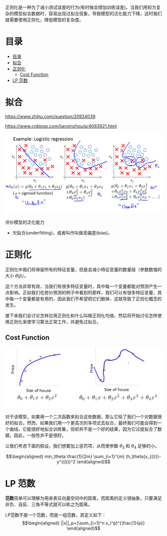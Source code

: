 正则化是一种为了减小测试误差的行为(有时候会增加训练误差)。当我们用较为复杂的模型拟合数据时，容易出现过拟合现象，导致模型的泛化能力下降，这时我们就需要使用正则化，降低模型的复杂度。

# 目录
- [目录](#目录)
- [拟合](#拟合)
- [正则化](#正则化)
  - [Cost Function](#cost-function)
- [LP 范数](#lp-范数)



# 拟合
https://www.zhihu.com/question/20924039

https://www.cnblogs.com/jianxinzhou/p/4083921.html

![fitting](img/regularization-fitting.png)

评价模型的泛化能力
- 欠拟合(underfitting)，或者叫作叫做高偏差(bias)。

# 正则化
正则化中我们将保留所有的特征变量，但是会减小特征变量的数量级（参数数值的大小 $\theta(j)$）。

这个方法非常有效，当我们有很多特征变量时，其中每一个变量都能对预测产生一点影响。正如我们在房价预测的例子中看到的那样，我们可以有很多特征变量，其中每一个变量都是有用的，因此我们不希望把它们删掉，这就导致了正则化概念的发生。

接下来我们会讨论怎样应用正则化和什么叫做正则化均值，然后将开始讨论怎样使用正则化来使学习算法正常工作，并避免过拟合。

## Cost Function

![fit](img/regularization-1.png)

对于该模型，如果用一个二次函数来拟合这些数据，那么它给了我们一个对数据很好的拟合。然而，如果我们用一个更高次的多项式去拟合，最终我们可能会得到一个曲线，它能很好地拟合训练集，但却并不是一个好的结果，因为它过度拟合了数据，因此，一般性并不是很好。

让我们考虑下面的假设，我们想要加上惩罚项，从而使参数 $\theta_3$ 和 $\theta_4$ 足够的小。

$$\begin{aligned}
    min_\theta \frac{1}{2m} \sum_{i=1}^{m} (h_\theta(x_{(i)})-y^{(i)})^2
\end{aligned}$$


# LP 范数
**范数**简单可以理解为用来表征向量空间中的距离，而距离的定义很抽象，只要满足非负、自反、三角不等式就可以称之为距离。



LP范数不是一个范数，而是一组范数，其定义如下：
$$\begin{aligned}
    ||x||_p=(\sum_{i=1}^n x_i^p)^{\frac{1}{p}}
\end{aligned}$$